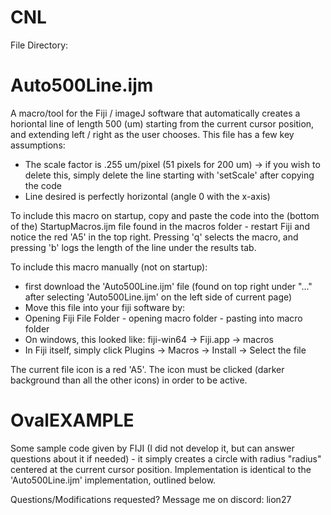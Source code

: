 # CNL

File Directory:

# Auto500Line.ijm 
A macro/tool for the Fiji / imageJ software that automatically creates a horiontal line of length 500 (um) starting from the current cursor position, and extending left / right as the user chooses. 
This file has a few key assumptions:
* The scale factor is .255 um/pixel (51 pixels for 200 um) -> if you wish to delete this, simply delete the line starting with 'setScale' after copying the code
* Line desired is perfectly horizontal (angle 0 with the x-axis)

To include this macro on startup, copy and paste the code into the (bottom of the) StartupMacros.ijm file found in the macros folder - restart Fiji and notice the red 'A5' in the top right. Pressing 'q' selects the macro, and pressing 'b' logs the length of the line under the results tab. 


To include this macro manually (not on startup):  
* first download the 'Auto500Line.ijm' file (found on top right under "..." after selecting 'Auto500Line.ijm' on the left side of current page)
* Move this file into your fiji software by:
* Opening Fiji File Folder - opening macro folder - pasting into macro folder
* On windows, this looked like: fiji-win64 -> Fiji.app -> macros
* In Fiji itself, simply click Plugins -> Macros -> Install -> Select the file


The current file icon is a red 'A5'. The icon must be clicked (darker background than all the other icons) in order to be active. 

# OvalEXAMPLE 
Some sample code given by FIJI (I did not develop it, but can answer questions about it if needed) - it simply creates a circle with radius "radius" centered at the current cursor position. Implementation is identical to the 'Auto500Line.ijm' implementation, outlined below.


Questions/Modifications requested?
Message me on discord: lion27
